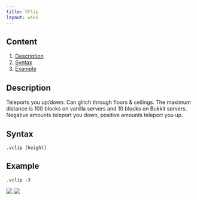 ```yaml
---
title: VClip
layout: wiki
---
```

## Content
  1. [Description](#description)
  2. [Syntax](#syntax)
  3. [Example](#example)
  
## Description
Teleports you up/down. Can glitch through floors & ceilings. The maximum distance is 100 blocks on vanilla servers and 10
blocks on Bukkit servers. Negative amounts teleport you down, positive amounts teleport you up.

## Syntax
`.vclip [height]`

## Example
`.vclip -3`

![](http://puu.sh/hKsyT/f69d68d1b2.png)
![](http://puu.sh/hKszc/febc336698.png)

